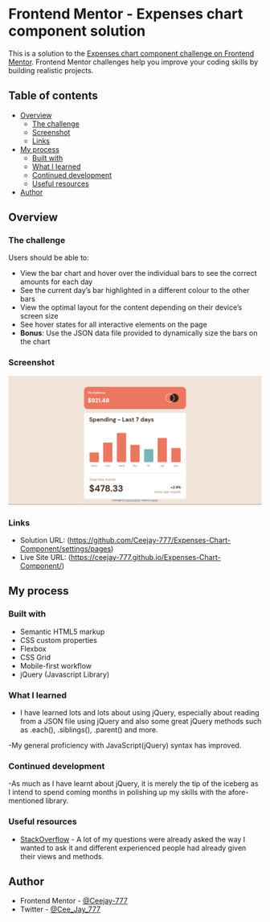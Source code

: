 # Frontend Mentor - Expenses chart component solution

This is a solution to the [Expenses chart component challenge on Frontend Mentor](https://www.frontendmentor.io/challenges/expenses-chart-component-e7yJBUdjwt). Frontend Mentor challenges help you improve your coding skills by building realistic projects. 

## Table of contents

- [Overview](#overview)
  - [The challenge](#the-challenge)
  - [Screenshot](#screenshot)
  - [Links](#links)
- [My process](#my-process)
  - [Built with](#built-with)
  - [What I learned](#what-i-learned)
  - [Continued development](#continued-development)
  - [Useful resources](#useful-resources)
- [Author](#author)

## Overview

### The challenge

Users should be able to:

- View the bar chart and hover over the individual bars to see the correct amounts for each day
- See the current day’s bar highlighted in a different colour to the other bars
- View the optimal layout for the content depending on their device’s screen size
- See hover states for all interactive elements on the page
- **Bonus**: Use the JSON data file provided to dynamically size the bars on the chart

### Screenshot

![](./screenshot.PNG)

### Links

- Solution URL: (https://github.com/Ceejay-777/Expenses-Chart-Component/settings/pages)
- Live Site URL: (https://ceejay-777.github.io/Expenses-Chart-Component/)

## My process

### Built with

- Semantic HTML5 markup
- CSS custom properties
- Flexbox
- CSS Grid
- Mobile-first workflow
- jQuery (Javascript Library)

### What I learned

- I have learned lots and lots about using jQuery, especially about reading from a JSON file using jQuery and also some great jQuery methods such as .each(), .siblings(), .parent() and more.

-My general proficiency with JavaScript(jQuery) syntax has improved.

### Continued development

-As much as I have learnt about jQuery, it is merely the tip of the iceberg as I intend to spend coming months in polishing up my skills with the afore-mentioned library.

### Useful resources
- [StackOverflow](https://stackoverflow.com) - A lot of my questions were already asked the way I wanted to ask it and different experienced people had already given their views and methods.

## Author

- Frontend Mentor - [@Ceejay-777](https://www.frontendmentor.io/profile/Ceejay-777)
- Twitter - [@Cee_Jay_777](https://www.twitter.com/Cee_Jay_777)

